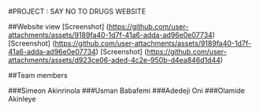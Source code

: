 #PROJECT : SAY NO TO DRUGS WEBSITE

##Website view
[Screenshot] (https://github.com/user-attachments/assets/9189fa40-1d7f-41a6-adda-ad96e0e07734)
[Screenshot] (https://github.com/user-attachments/assets/9189fa40-1d7f-41a6-adda-ad96e0e07734)
[Screenshot] (https://github.com/user-attachments/assets/d923ce06-aded-4c2e-950b-d4ea846d1d44)

##Team members

###Simeon Akinrinola
###Usman Babafemi
###Adedeji Oni
###Olamide Akinleye
